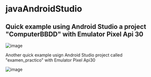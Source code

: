 # javaAndroidStudio

## Quick example using Android Studio a project "ComputerBBDD" with Emulator Pixel Api 30 
![image](https://user-images.githubusercontent.com/57594425/180432274-fd1d0cc6-78c0-40b0-a958-8820cfa97d78.png)

Another quick example usign Android Studio project called "examen_practico" with Emulator Pixel Api30

![image](https://user-images.githubusercontent.com/57594425/181235650-111f1aac-7501-4cfe-9b8c-80c7fcfbe7bb.png)
